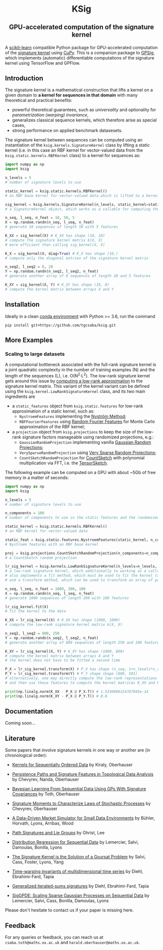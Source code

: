 # <p align='center'> KSig </p>
## <p align='center'> GPU-accelerated computation of the signature kernel </p>
A [scikit-learn](https://github.com/scikit-learn/scikit-learn) compatible Python package for GPU-accelerated computation of the [signature kernel](https://jmlr.org/papers/v20/16-314.html) using [CuPy](https://github.com/cupy/cupy). This is a companion package to [GPSig](https://github.com/tgcsaba/GPSig), which implements (automatic) differentiable computations of the signature kernel using TensorFlow and GPFlow. 

## Introduction

The signature kernel is a mathematical construction that lifts a kernel on a given domain to **a kernel for sequences in that domain** with many theoretical and practical benefits:
- powerful theoretical guarantees, such as *universality* and optionality for *parametrization (warping) invariance*,
- generalizes classical sequence kernels, which therefore arise as special cases,
- strong performance on applied benchmark datasesets.

The signature kernel between sequences can be computed using an instantiation of the `ksig.kernels.SignatureKernel` class by lifting a static kernel (i.e. in this case an RBF kernel for vector-valued data from the `ksig.static.kernels.RBFKernel` class) to a kernel for sequences as:
```python
import numpy as np
import ksig

n_levels = 5 
# number of signature levels to use

static_kernel = ksig.static.kernels.RBFKernel() 
# an RBF base kernel for vector-valued data which is lifted to a kernel for sequences

sig_kernel = ksig.kernels.SignatureKernel(n_levels, static_kernel=static_kernel) 
# a SignatureKernel object, which works as a callable for computing the signature kernel matrix

n_seq, l_seq, n_feat = 10, 50, 5 
X = np.random.randn(n_seq, l_seq, n_feat)
# generate 10 sequences of length 50 with 5 features

K_XX = sig_kernel(X) # K_XX has shape (10, 10)
# compute the signature kernel matrix k(X, X)
# more efficient than calling sig_kernel(X, X)

K_X = sig_kernel(X, diag=True) # K_X has shape (10,)
# compute only the diagonal entries of the signature kernel matrix

n_seq2, l_seq2 = 8, 20
Y = np.random.randn(n_seq2, l_seq2, n_feat)
# generate another array of 8 sequences of length 20 and 5 features

K_XY = sig_kernel(X, Y) # K_XY has shape (10, 8)
# compute the kernel matrix between arrays X and Y

```

## Installation
Ideally in a clean [conda environment](https://conda.io/projects/conda/en/latest/user-guide/tasks/manage-environments.html) with Python >= 3.6, run the command
```
pip install git+https://github.com/tgcsaba/ksig.git
```
  
## More Examples

### Scaling to large datasets
A computational bottleneck associated with the full-rank signature kernel is a joint quadratic complexity in the number of training examples (N) and the length of the sequences (L), i.e. O(N<sup>2</sup>&middot;L<sup>2</sup>). The low-rank signature kernel gets around this issue by [computing a low-rank approximation](https://jmlr.org/papers/volume20/16-314/16-314.pdf#page=29) to the signature kernel matrix.
This variant of the kernel variant can be defined using the `ksig.kernel.LowRankSignatureKernel` class, and its two main ingredients are
* a `static_features` object from `ksig.static.features` for low-rank approximation of a static kernel, such as:
    * `NystroemFeatures` implementing the [Nyström Method](https://papers.nips.cc/paper/2000/file/19de10adbaa1b2ee13f77f679fa1483a-Paper.pdf);
    * `RBFFourierFeatures` using [Random Fourier Features](https://people.eecs.berkeley.edu/~brecht/papers/07.rah.rec.nips.pdf) for Monte Carlo approximation of the RBF kernel;
* a `projection` object from `ksig.projections` to keep the size of the low-rank signature factors manageable using randomized projections, e.g.:
    * `GaussianRandomProjection` implementing vanilla [Gaussian Random Projections](https://arxiv.org/ftp/arxiv/papers/1301/1301.3849.pdf);
    * `VerySparseRandomProjection` using [Very Sparse Random Projections](https://web.stanford.edu/~hastie/Papers/Ping/KDD06_rp.pdf);
    * `CountSketchRandomProjection` for [CountSketch](https://www.cs.princeton.edu/courses/archive/spring04/cos598B/bib/CharikarCF.pdf) with polynomial multiplication via FFT, i.e. the [TensorSketch](https://dl.acm.org/doi/10.1145/2487575.2487591).

The following example can be computed on a GPU with about ~5Gb of free memory in a matter of seconds:
```python
import numpy as np
import ksig

n_levels = 5 
# number of signature levels to use

n_components = 100
# number of components to use in the static features and the randomized projections

static_kernel = ksig.static.kernels.RBFKernel() 
# an RBF kernel for vector-valued data

static_feat = ksig.static.features.NystroemFeatures(static_kernel, n_components=n_components)
# Nystroem features with an RBF base kernel

proj = ksig.projections.CountSketchRandomProjection(n_components=n_components)
# a CountSketch random projection 

lr_sig_kernel = ksig.kernels.LowRankSignatureKernel(n_levels=n_levels, static_features=static_feat, projection=proj)
# a low-rank signature kernel, which additionally to working as a callable for kernel matrix computations
# also implements a fit method, which must be used to fit the kernel (and its subobjects) to the data
# and a transform method, which can be used to transform an array of paths to their corresponding low-rank features

n_seq, l_seq, n_feat = 1000, 200, 100
X = np.random.randn(n_seq, l_seq, n_feat)
# generate 1000 sequences of length 200 with 100 features

lr_sig_kernel.fit(X)
# fit the kernel to the data

K_XX = lr_sig_kernel(X) # K_XX has shape (1000, 1000)
# compute the low-rank signature kernel matrix k(X, X)

n_seq2, l_seq2 = 800, 250
Y = np.random.randn(n_seq2, l_seq2, n_feat)
# generate another array of 800 sequences of length 250 and 100 features

K_XY = lr_sig_kernel(X, Y) # K_XY has shape (1000, 800)
# compute the kernel matrix between arrays X and Y
# the kernel does not have to be fitted a second time

P_X = lr_sig_kernel.transform(X) # P_X has shape (n_seq, 1+n_levels*n_components) i.e. (1000, 501) in this case
P_Y = lr_sig_kernel.transform(Y) # P_Y shape shape (800, 501)
# alternatively, one may directly compute the low-rank representations for both X and Y
# and then use these features to compute the kernel matrices K_XX and K_XY

print(np.linalg.norm(K_XX - P_X @ P_X.T)) # 1.5336806154787045e-14
print(np.linalg.norm(K_XY - P_X @ P_Y.T)) # 0.0
```

## Documentation
Coming soon...

## Literature

Some papers that involve signature kernels in one way or another are (in chronological order):

- [Kernels for Sequentially Ordered Data](https://jmlr.org/papers/v20/16-314.html) by Kiraly, Oberhauser

- [Persistence Paths and Signature Features in Topological Data Analysis](https://arxiv.org/abs/1806.00381) by Chevyrev, Nanda, Oberhauser

- [Bayesian Learning From Sequential Data Using GPs With Signature Covariances](http://proceedings.mlr.press/v119/toth20a.html) by Toth, Oberhauser

- [Signature Moments to Characterize Laws of Stochastic Processes](https://arxiv.org/abs/1810.10971) by Chevyrev, Oberhauser

- [A Data-Driven Market Simulator for Small Data Environments](https://arxiv.org/abs/2006.14498) by Bühler, Horvath, Lyons, Arribas, Wood

- [Path Signatures and Lie Groups](https://arxiv.org/abs/2007.06633) by Ghrist, Lee

- [Distribution Regression for Sequential Data](https://arxiv.org/abs/2006.05805) by Lemercier, Salvi, Damoulas, Bonilla, Lyons

- [The Signature Kernel is the Solution of a Goursat Problem](https://arxiv.org/abs/2006.14794) by Salvi, Cass, Foster, Lyons, Yang

- [Time-warping invariants of multidimensional time series](https://arxiv.org/abs/1906.05823) by Diehl, Ebrahimi-Fard, Tapia 

- [Generalized iterated-sums signatures](https://arxiv.org/abs/2012.04597) by Diehl, Ebrahimi-Fard, Tapia 

- [SigGPDE: Scaling Sparse Gaussian Processes on Sequential Data](https://arxiv.org/abs/2105.04211) by Lemercier, Salvi, Cass, Bonilla, Damoulas, Lyons


Please don't hesitate to contact us if your paper is missing here. 
  
## Feedback

For any queries or feedback, you can reach us at `csaba.toth@maths.ox.ac.uk` and `harald.oberhauser@maths.ox.ac.uk`.
  
